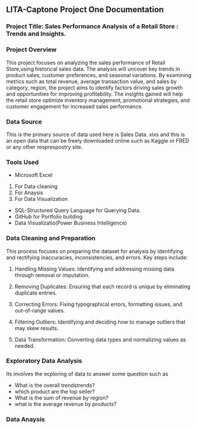 ## LITA-Captone Project One Documentation

### Project Title: Sales Performance Analysis of a Retail Store : Trends and Insights. 

### Project Overview
This project focuses on analyzing the sales performance of Retail Store,using historical sales data. The analysis will uncover key trends in product sales, customer preferences, and seasonal variations. By examining metrics such as total revenue, average transaction value, and sales by category, region, the project aims to identify factors driving sales growth and opportunities for improving profitability. The insights gained will help the retail store optimize inventory management, promotional strategies, and customer engagement for increased sales performance.

### Data Source
This is the primary source of data used here is Sales Data. xlxs and  this is an open data that can be freely downloaded online such as Kaggle or FRED or any other resprespostry site. 

### Tools Used
- Microsoft Excel
1. For Data cleaning
3. For Anaysis
4. For Data Visualization
- SQL-Structured Query Language for Querying Data.
- GitHub for Portfolio building
- Data Visualizatio(Power Business Intelligence)
  
### Data Cleaning and Preparation

This process focuses on preparing the dataset for analysis by identifying and rectifying inaccuracies, inconsistencies, and errors. Key steps include:

1. Handling Missing Values: Identifying and addressing missing data through removal or imputation.

2. Removing Duplicates: Ensuring that each record is unique by eliminating duplicate entries.

3. Correcting Errors: Fixing typographical errors, formatting issues, and out-of-range values.

4. Filtering Outliers: Identifying and deciding how to manage outliers that may skew results.

5. Data Transformation: Converting data types and normalizing values as needed.

### Exploratory Data Analysis
Its involves the ecploring of data to answer some question such as
- What  is the overall trendstrends? 
- which product are the top seller?
- What is the sum of revenue by region?
- what is the average revenue by products?

### Data Anaysis
